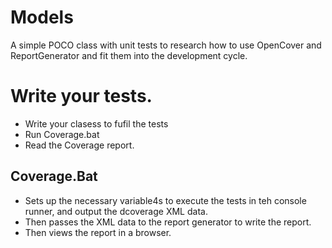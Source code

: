 # Models

A simple POCO class with unit tests to research how to use OpenCover and ReportGenerator and fit them into the development cycle.

# Write your tests.
* Write your clasess to fufil the tests
* Run Coverage.bat
* Read the Coverage report.

## Coverage.Bat

* Sets up the necessary variable4s to execute the tests in teh console runner, and output the dcoverage XML data.
* Then passes the XML data to the report generator to write the report.
* Then views the report in a browser.

